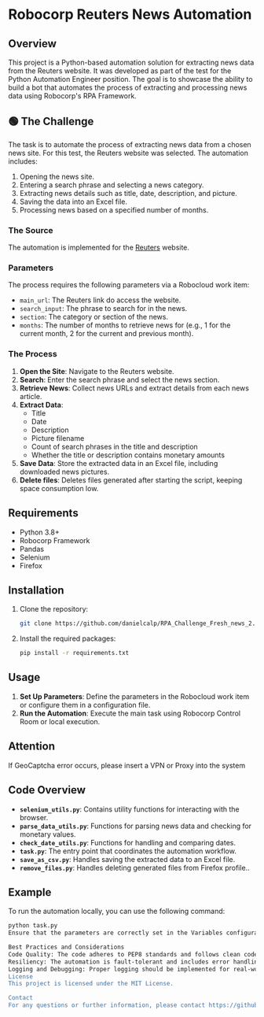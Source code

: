 # Robocorp Reuters News Automation

## Overview

This project is a Python-based automation solution for extracting news data from the Reuters website. It was developed as part of the test for the Python Automation Engineer position. The goal is to showcase the ability to build a bot that automates the process of extracting and processing news data using Robocorp's RPA Framework.

## 🟢 The Challenge

The task is to automate the process of extracting news data from a chosen news site. For this test, the Reuters website was selected. The automation includes:

1. Opening the news site.
2. Entering a search phrase and selecting a news category.
3. Extracting news details such as title, date, description, and picture.
4. Saving the data into an Excel file.
5. Processing news based on a specified number of months.

### The Source

The automation is implemented for the [Reuters](https://www.reuters.com/) website.

### Parameters

The process requires the following parameters via a Robocloud work item:

- `main_url`: The Reuters link do access the website.
- `search_input`: The phrase to search for in the news.
- `section`: The category or section of the news.
- `months`: The number of months to retrieve news for (e.g., 1 for the current month, 2 for the current and previous month).

### The Process

1. **Open the Site**: Navigate to the Reuters website.
2. **Search**: Enter the search phrase and select the news section.
3. **Retrieve News**: Collect news URLs and extract details from each news article.
4. **Extract Data**:
    - Title
    - Date
    - Description
    - Picture filename
    - Count of search phrases in the title and description
    - Whether the title or description contains monetary amounts
5. **Save Data**: Store the extracted data in an Excel file, including downloaded news pictures.
5. **Delete files**: Deletes files generated after starting the script, keeping space consumption low.

## Requirements

- Python 3.8+
- Robocorp Framework
- Pandas
- Selenium
- Firefox

## Installation

1. Clone the repository:

    ```bash
    git clone https://github.com/danielcalp/RPA_Challenge_Fresh_news_2.0.git
    ```

2. Install the required packages:

    ```bash
    pip install -r requirements.txt
    ```

## Usage

1. **Set Up Parameters**: Define the parameters in the Robocloud work item or configure them in a configuration file.
2. **Run the Automation**: Execute the main task using Robocorp Control Room or local execution.

## Attention

If GeoCaptcha error occurs, please insert a VPN or Proxy into the system

## Code Overview

- **`selenium_utils.py`**: Contains utility functions for interacting with the browser.
- **`parse_data_utils.py`**: Functions for parsing news data and checking for monetary values.
- **`check_date_utils.py`**: Functions for handling and comparing dates.
- **`task.py`**: The entry point that coordinates the automation workflow.
- **`save_as_csv.py`**: Handles saving the extracted data to an Excel file.
- **`remove_files.py`**: Handles deleting generated files from Firefox profile..

## Example

To run the automation locally, you can use the following command:

```bash
python task.py
Ensure that the parameters are correctly set in the Variables configuration file or passed via Robocloud work item.

Best Practices and Considerations
Code Quality: The code adheres to PEP8 standards and follows clean code practices.
Resiliency: The automation is fault-tolerant and includes error handling for both application and website issues.
Logging and Debugging: Proper logging should be implemented for real-world use (e.g., using Python's logging module).
License
This project is licensed under the MIT License.

Contact
For any questions or further information, please contact https://github.com/danielcalp/ or https://www.linkedin.com/in/danielpaschoalino/.
